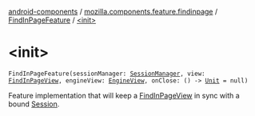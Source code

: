 [android-components](../../index.md) / [mozilla.components.feature.findinpage](../index.md) / [FindInPageFeature](index.md) / [&lt;init&gt;](./-init-.md)

# &lt;init&gt;

`FindInPageFeature(sessionManager: `[`SessionManager`](../../mozilla.components.browser.session/-session-manager/index.md)`, view: `[`FindInPageView`](../../mozilla.components.feature.findinpage.view/-find-in-page-view/index.md)`, engineView: `[`EngineView`](../../mozilla.components.concept.engine/-engine-view/index.md)`, onClose: () -> `[`Unit`](https://kotlinlang.org/api/latest/jvm/stdlib/kotlin/-unit/index.html)` = null)`

Feature implementation that will keep a [FindInPageView](../../mozilla.components.feature.findinpage.view/-find-in-page-view/index.md) in sync with a bound [Session](../../mozilla.components.browser.session/-session/index.md).

